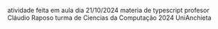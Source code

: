 atividade feita em aula dia 21/10/2024 materia de typescript profesor Cláudio Raposo turma de Ciencias da Computação 2024 UniAnchieta

